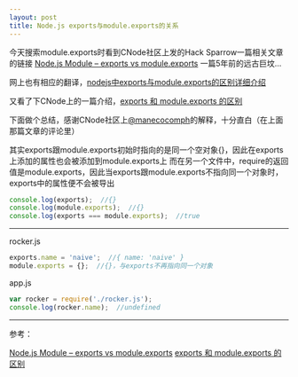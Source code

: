 ```yaml
---
layout: post
title: Node.js exports与module.exports的关系
---
```


今天搜索module.exports时看到CNode社区上发的Hack Sparrow一篇相关文章的链接
[Node.js Module – exports vs module.exports][]
一篇5年前的远古巨坟…

网上也有相应的翻译，[nodejs中exports与module.exports的区别详细介绍][]

又看了下CNode上的一篇介绍，[exports 和 module.exports 的区别][]

下面做个总结，感谢CNode社区上[@manecocomph][]的解释，十分直白（在上面那篇文章的评论里）


其实exports跟module.exports初始时指向的是同一个空对象{}，因此在exports上添加的属性也会被添加到module.exports上
而在另一个文件中，require的返回值是module.exports，因此当exports跟module.exports不指向同一个对象时，exports中的属性便不会被导出

```javascript
console.log(exports);  //{}
console.log(module.exports);  //{}
console.log(exports === module.exports);  //true
```

------

rocker.js

```javascript
exports.name = 'naive';  //{ name: 'naive' }
module.exports = {};  //{}，与exports不再指向同一个对象
```

app.js

```javascript
var rocker = require('./rocker.js');
console.log(rocker.name);  //undefined
```

------


参考：

[Node.js Module – exports vs module.exports][]
[exports 和 module.exports 的区别][]


[Node.js Module – exports vs module.exports]: http://www.hacksparrow.com/node-js-exports-vs-module-exports.html
[nodejs中exports与module.exports的区别详细介绍]: http://www.jb51.net/article/33269.htm
[exports 和 module.exports 的区别]: http://cnodejs.org/topic/5231a630101e574521e45ef8
[@manecocomph]: http://cnodejs.org/user/manecocomph